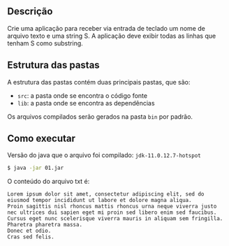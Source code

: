 ## Descrição

Crie uma aplicação para receber via entrada de teclado um nome de arquivo texto e uma string S.
A aplicação deve exibir todas as linhas que tenham S como substring.

## Estrutura das pastas

A estrutura das pastas contém duas principais pastas, que são:

- `src`: a pasta onde se encontra o código fonte
- `lib`: a pasta onde se encontra as dependências

Os arquivos compilados serão gerados na pasta `bin` por padrão.

## Como executar

Versão do java que o arquivo foi compilado: `jdk-11.0.12.7-hotspot`

```bash
$ java -jar 01.jar
```

O conteúdo do arquivo txt é:

```
Lorem ipsum dolor sit amet, consectetur adipiscing elit, sed do eiusmod tempor incididunt ut labore et dolore magna aliqua.
Proin sagittis nisl rhoncus mattis rhoncus urna neque viverra justo nec ultrices dui sapien eget mi proin sed libero enim sed faucibus.
Cursus eget nunc scelerisque viverra mauris in aliquam sem fringilla.
Pharetra pharetra massa.
Donec et odio.
Cras sed felis.
```
